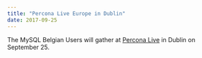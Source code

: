 ```yaml
---
title: "Percona Live Europe in Dublin"
date: 2017-09-25
---
```


The MySQL Belgian Users will gather at [Percona
Live](https://www.percona.com/live/e17/) in Dublin on September 25.
